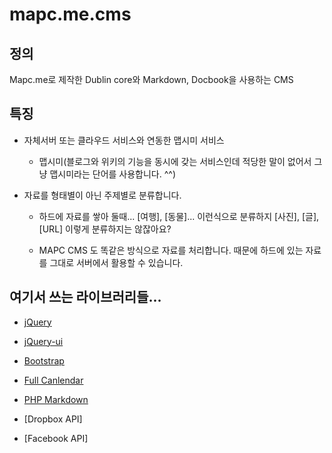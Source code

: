 mapc.me.cms
===========

정의
----
Mapc.me로 제작한 Dublin core와 Markdown, Docbook을 사용하는 CMS


특징
----

* 자체서버 또는 클라우드 서비스와 연동한 맵시미 서비스

    * 맵시미(블로그와 위키의 기능을 동시에 갖는 서비스인데 적당한 말이 없어서 그냥 맵시미라는 단어를 사용합니다. ^^)

* 자료를 형태별이 아닌 주제별로 분류합니다.

    * 하드에 자료를 쌓아 둘때... [여행], [동물]... 이런식으로 분류하지 [사진], [글], [URL] 이렇게 분류하지는 않잖아요?

    * MAPC CMS 도 똑같은 방식으로 자료를 처리합니다. 때문에 하드에 있는 자료를 그대로 서버에서 활용할 수 있습니다.

    
여기서 쓰는 라이브러리들...
---------------------------

* [jQuery](http://jquery.com)

* [jQuery-ui](http://jqueryui.com)

* [Bootstrap](http://getbootstrap.com)

* [Full Canlendar](http://arshaw.com/fullcalendar/)

* [PHP Markdown](http://michelf.com/projects/php-markdown/)

* [Dropbox API]

* [Facebook API]
